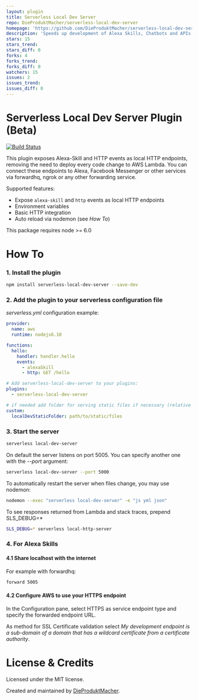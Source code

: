 ```yaml
---
layout: plugin
title: Serverless Local Dev Server
repo: DieProduktMacher/serverless-local-dev-server
homepage: 'https://github.com/DieProduktMacher/serverless-local-dev-server'
description: 'Speeds up development of Alexa Skills, Chatbots and APIs by exposing your functions as local HTTP endpoints and mapping received events.'
stars: 15
stars_trend: 
stars_diff: 0
forks: 4
forks_trend: 
forks_diff: 0
watchers: 15
issues: 2
issues_trend: 
issues_diff: 0
---
```



Serverless Local Dev Server Plugin (Beta)
=======

[![Build Status](https://travis-ci.org/DieProduktMacher/serverless-local-dev-server.svg?branch=develop)](https://travis-ci.org/DieProduktMacher/serverless-local-dev-server)

This plugin exposes Alexa-Skill and HTTP events as local HTTP endpoints, removing the need to deploy every code change to AWS Lambda. You can connect these endpoints to Alexa, Facebook Messenger or other services via forwardhq, ngrok or any other forwarding service.

Supported features:

* Expose `alexa-skill` and `http` events as local HTTP endpoints
* Environment variables
* Basic HTTP integration
* Auto reload via nodemon (see *How To*)

This package requires node >= 6.0


# How To

### 1. Install the plugin

```sh
npm install serverless-local-dev-server --save-dev
```

### 2. Add the plugin to your serverless configuration file

*serverless.yml* configuration example:

```yaml
provider:
  name: aws
  runtime: nodejs6.10

functions:
  hello:
    handler: handler.hello
    events:
      - alexaSkill
      - http: GET /hello

# Add serverless-local-dev-server to your plugins:
plugins:
  - serverless-local-dev-server

# if needed add folder for serving static files if necessary (relative to service path)
custom:
  localDevStaticFolder: path/to/static/files
```



### 3. Start the server

```sh
serverless local-dev-server
```

On default the server listens on port 5005. You can specify another one with the *--port* argument:

```sh
serverless local-dev-server --port 5000
```

To automatically restart the server when files change, you may use nodemon:

```sh
nodemon --exec "serverless local-dev-server" -e "js yml json"
```

To see responses returned from Lambda and stack traces, prepend SLS_DEBUG=*

```sh
SLS_DEBUG=* serverless local-http-server
```

### 4. For Alexa Skills

#### 4.1 Share localhost with the internet

For example with forwardhq:

```sh
forward 5005
```

#### 4.2 Configure AWS to use your HTTPS endpoint

In the Configuration pane, select HTTPS as service endpoint type and specify the forwarded endpoint URL.

As method for SSL Certificate validation select *My development endpoint is a sub-domain of a domain that has a wildcard certificate from a certificate authority*.


# License & Credits

Licensed under the MIT license.

Created and maintained by [DieProduktMacher](http://www.dieproduktmacher.com).
